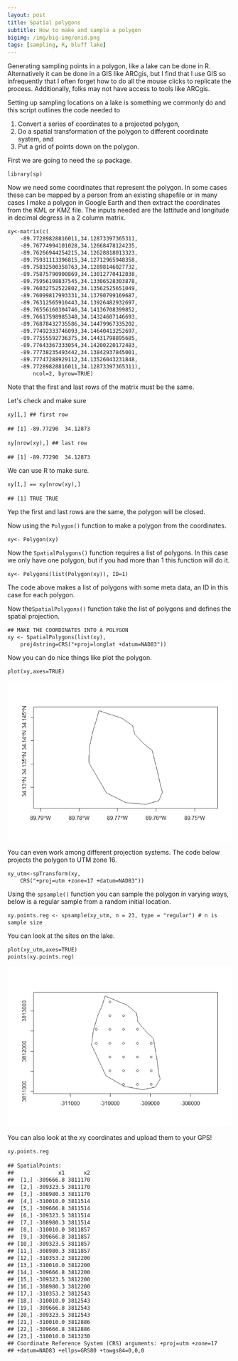 ```yaml
---
layout: post
title: Spatial polygons
subtitle: How to make and sample a polygon
bigimg: /img/big-img/enid.png
tags: [sampling, R, bluff lake]
---
```


<!--
rmarkdown::render("_2018-12-15-making-a-spatial-polygon.Rmd",
    output_format="md_document",output_options=list(preserve_yaml=TRUE),
    output_file='2018-12-15-making-a-spatial-polygon.md')
-->
Generating sampling points in a polygon, like a lake can be done in R.
Alternatively it can be done in a GIS like ARCgis, but I find that I use
GIS so infrequently that I often forget how to do all the mouse clicks
to replicate the process. Additionally, folks may not have access to
tools like ARCgis.

Setting up sampling locations on a lake is something we commonly do and
this script outlines the code needed to

1.  Convert a series of coordinates to a projected polygon,
2.  Do a spatial transformation of the polygon to different coordinate
    system, and
3.  Put a grid of points down on the polygon.

First we are going to need the `sp` package.

    library(sp) 

Now we need some coordinates that represent the polygon. In some cases
these can be mapped by a person from an existing shapefile or in many
cases I make a polygon in Google Earth and then extract the coordinates
from the KML or KMZ file. The inputs needed are the lattitude and
longitude in decimal degress in a 2 column matrix.

    xy<-matrix(c(   
        -89.77289828816011,34.12873397365311,
        -89.76774994101028,34.12668478124235,
        -89.76266944254215,34.12628818013323,
        -89.75931113396815,34.12712965948358,
        -89.75832500358763,34.12898146027732,
        -89.75875790900869,34.13012770412038,
        -89.75956198837545,34.13306528303878,
        -89.76032752522802,34.13562525651049,
        -89.76099817993331,34.13790799169687,
        -89.76312565910443,34.13926482932697, 
        -89.76556160304746,34.14136708399852,
        -89.76617598985348,34.14324607146693,
        -89.76878432735586,34.14479967335202,
        -89.77492333746093,34.14640413252697,
        -89.77555592736375,34.14431798895685,
        -89.77643367333054,34.14200220172483,
        -89.77738235493442,34.13842937845001,
        -89.77747288929112,34.13526043231848,
        -89.77289828816011,34.12873397365311),
            ncol=2, byrow=TRUE) 

Note that the first and last rows of the matrix must be the same.

Let's check and make sure

    xy[1,] ## first row

    ## [1] -89.77290  34.12873

    xy[nrow(xy),] ## last row

    ## [1] -89.77290  34.12873

We can use R to make sure.

    xy[1,] == xy[nrow(xy),]

    ## [1] TRUE TRUE

Yep the first and last rows are the same, the polygon will be closed.

Now using the `Polygon()` function to make a polygon from the
coordinates.

    xy<- Polygon(xy)

Now the `SpatialPolygons()` function requires a list of polygons. In
this case we only have one polygon, but if you had more than 1 this
function will do it.

    xy<- Polygons(list(Polygon(xy)), ID=1)

The code above makes a list of polygons with some meta data, an ID in
this case for each polygon.

Now the`SpatialPolygons()` function take the list of polygons and
defines the spatial projection.

    ## MAKE THE COORDINATES INTO A POLYGON   
    xy <- SpatialPolygons(list(xy),
        proj4string=CRS("+proj=longlat +datum=NAD83"))

Now you can do nice things like plot the polygon.

    plot(xy,axes=TRUE)

![](2018-12-15-making-a-spatial-polygon_files/figure-markdown_strict/unnamed-chunk-8-1.png)

You can even work among different projection systems. The code below
projects the polygon to UTM zone 16.

    xy_utm<-spTransform(xy, 
        CRS("+proj=utm +zone=17 +datum=NAD83"))

Using the `spsample()` function you can sample the polygon in varying
ways, below is a regular sample from a random initial location.

    xy.points.reg <- spsample(xy_utm, n = 23, type = "regular") # n is sample size

You can look at the sites on the lake.

    plot(xy_utm,axes=TRUE)
    points(xy.points.reg)

![](2018-12-15-making-a-spatial-polygon_files/figure-markdown_strict/unnamed-chunk-11-1.png)

You can also look at the xy coordinates and upload them to your GPS!

    xy.points.reg

    ## SpatialPoints:
    ##              x1      x2
    ##  [1,] -309666.8 3811170
    ##  [2,] -309323.5 3811170
    ##  [3,] -308980.3 3811170
    ##  [4,] -310010.0 3811514
    ##  [5,] -309666.8 3811514
    ##  [6,] -309323.5 3811514
    ##  [7,] -308980.3 3811514
    ##  [8,] -310010.0 3811857
    ##  [9,] -309666.8 3811857
    ## [10,] -309323.5 3811857
    ## [11,] -308980.3 3811857
    ## [12,] -310353.2 3812200
    ## [13,] -310010.0 3812200
    ## [14,] -309666.8 3812200
    ## [15,] -309323.5 3812200
    ## [16,] -308980.3 3812200
    ## [17,] -310353.2 3812543
    ## [18,] -310010.0 3812543
    ## [19,] -309666.8 3812543
    ## [20,] -309323.5 3812543
    ## [21,] -310010.0 3812886
    ## [22,] -309666.8 3812886
    ## [23,] -310010.0 3813230
    ## Coordinate Reference System (CRS) arguments: +proj=utm +zone=17
    ## +datum=NAD83 +ellps=GRS80 +towgs84=0,0,0
